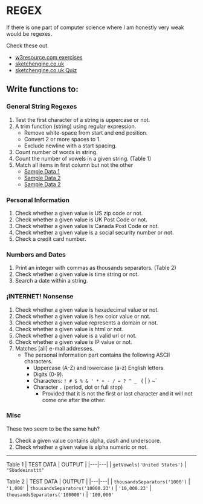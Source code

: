 # REGEX
If there is one part of computer science where I am honestly very weak would be regexes.

Check these out.
* [w3resource.com exercises](http://www.w3resource.com/javascript-exercises/javascript-regexp-exercises.php)
* [sketchengine.co.uk](https://regex.sketchengine.co.uk/)
* [sketchengine.co.uk Quiz](https://regex.sketchengine.co.uk/extra_regexps.html)

## Write functions to:

### General String Regexes
1. Test the first character of a string is uppercase or not.
1. A trim function (string) using regular expression.
    * Remove white-space from start and end position.
    * Convert 2 or more spaces to 1.
    * Exclude newline with a start spacing.
1. Count number of words in string.
1. Count the number of vowels in a given string. (Table 1)
1. Match all items in first column but not the other
    * [Sample Data 1](https://regex.sketchengine.co.uk/cgi/ex1.cgi)
    * [Sample Data 2](https://regex.sketchengine.co.uk/cgi/ex2.cgi)
    * [Sample Data 2](https://regex.sketchengine.co.uk/cgi/ex3.cgi)

### Personal Information
1. Check whether a given value is US zip code or not.
1. Check whether a given value is UK Post Code or not.
1. Check whether a given value is Canada Post Code or not.
1. Check whether a given value is a social security number or not.
1. Check a credit card number.

### Numbers and Dates
1. Print an integer with commas as thousands separators. (Table 2)
1. Check whether a given value is time string or not.
1. Search a date within a string.

### ¡INTERNET! Nonsense
1. Check whether a given value is hexadecimal value or not.
1. Check whether a given value is hex color value or not.
1. Check whether a given value represents a domain or not.
1. Check whether a given value is html or not.
1. Check whether a given value is a valid url or not.
1. Check whether a given value is IP value or not.
1. Matches [all] e-mail addresses.
    * The personal information part contains the following ASCII characters.
        * Uppercase (A-Z) and lowercase (a-z) English letters.
        * Digits (0-9).
        * Characters: `! # $ % & ' * + - / = ? ^ _ ` { | } ~`
        * Character `.` (period, dot or full stop)
            * Provided that it is not the first or last character and it will not come one after the other.

### Misc
These two seem to be the same huh?
1. Check a given value contains alpha, dash and underscore.
1. Check whether a given value is alpha numeric or not.

<hr />

Table 1
| TEST DATA  | OUTPUT  |
|---|---|
| `getVowels('United States')` | `"SUadeeinsttt"`

Table 2
| TEST DATA  | OUTPUT  |
|---|---|
| `thousandsSeparators('1000')` | `'1,000'`
| `thousandsSeparators('10000.23')` | `'10,000.23'`
| `thousandsSeparators('100000')` | `'100,000'`
